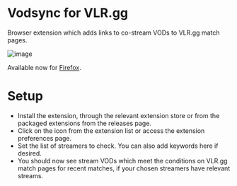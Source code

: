 # Vodsync for VLR.gg

Browser extension which adds links to co-stream VODs to VLR.gg match pages.

![image](https://user-images.githubusercontent.com/42128841/235822337-c8b43a5b-dd50-4b53-82f6-f1da555012e9.png)

Available now for
[Firefox](https://addons.mozilla.org/en-US/firefox/addon/vodsync-for-vlr-gg/).

# Setup

* Install the extension, through the relevant extension store or from the
    packaged extensions from the releases page.
* Click on the icon from the extension list or access the extension preferences
    page.
* Set the list of streamers to check. You can also add keywords here if
    desired.
* You should now see stream VODs which meet the conditions on VLR.gg match
    pages for recent matches, if your chosen streamers have relevant streams.
